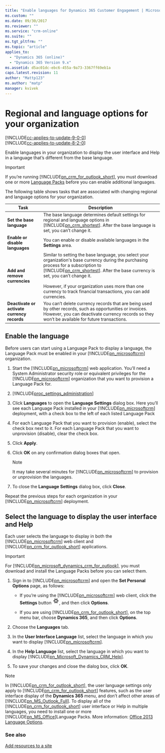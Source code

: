 ```yaml
---
title: "Enable languages for Dynamics 365 Customer Engagement | MicrosoftDocs"
ms.custom: ""
ms.date: 09/30/2017
ms.reviewer: ""
ms.service: "crm-online"
ms.suite: ""
ms.tgt_pltfrm: ""
ms.topic: "article"
applies_to: 
  - "Dynamics 365 (online)"
  - "Dynamics 365 Version 9.x"
ms.assetid: d5ac01dc-ebc6-455a-9a73-3367ff69eb1a
caps.latest.revision: 11
author: "Mattp123"
ms.author: "matp"
manager: kvivek
---
```

# Regional and language options for your organization  

[!INCLUDE[cc-applies-to-update-9-0-0](../includes/cc_applies_to_update_9_0_0.md)]<br/>[!INCLUDE[cc-applies-to-update-8-2-0](../includes/cc_applies_to_update_8_2_0.md)]

Enable languages in your organization to display the user interface and Help in a language that’s different from the base language. 

> [!IMPORTANT]
> If you’re running [!INCLUDE[pn_crm_for_outlook_short](../includes/pn-crm-for-outlook-short.md)], you must download one or more [Language Packs](http://go.microsoft.com/fwlink/p/?LinkID=513276) before you can enable additional languages.  
  
 The following table shows tasks that are associated with changing regional and language options for your organization.  
  
|Task|Description|  
|----------|-----------------|  
|**Set the base language**|The base language determines default settings for regional and language options in [!INCLUDE[pn_crm_shortest](../includes/pn-crm-shortest.md)]. After the base language is set, you can’t change it.|  
|**Enable or disable languages**|You can enable or disable available languages in the **Settings** area.|
|**Add and remove currencies**|Similar to setting the base language, you select your organization's base currency during the purchasing process for a subscription to [!INCLUDE[pn_crm_shortest](../includes/pn-crm-shortest.md)]. After the base currency is set, you can’t change it.<br /><br /> However, if your organization uses more than one currency to track financial transactions, you can add currencies.|  
|**Deactivate or activate currency records**|You can’t delete currency records that are being used by other records, such as opportunities or invoices. However, you can deactivate currency records so they won’t be available for future transactions.|  

<a name="BKMK_Step2Provision"></a>   

## Enable the language  

 Before users can start using a Language Pack to display a language, the Language Pack must be enabled in your [!INCLUDE[pn_microsoftcrm](../includes/pn-microsoftcrm.md)] organization.  
  
1.  Start the [!INCLUDE[pn_microsoftcrm](../includes/pn-microsoftcrm.md)] web application. You’ll need a System Administrator security role or equivalent privileges for the [!INCLUDE[pn_microsoftcrm](../includes/pn-microsoftcrm.md)] organization that you want to provision a Language Pack for.  
  
2. [!INCLUDE[proc_settings_administration](../includes/proc-settings-administration.md)]  
  
3.  Click **Languages** to open the **Language Settings** dialog box. Here you’ll see each Language Pack installed in your [!INCLUDE[pn_microsoftcrm](../includes/pn-microsoftcrm.md)] deployment, with a check box to the left of each listed Language Pack  
  
4.  For each Language Pack that you want to provision (enable), select the check box next to it. For each Language Pack that you want to unprovision (disable), clear the check box.  
  
5.  Click **Apply**.  
  
6.  Click **OK** on any confirmation dialog boxes that open.  
  
    > [!NOTE]
    >  It may take several minutes for [!INCLUDE[pn_microsoftcrm](../includes/pn-microsoftcrm.md)] to provision or unprovision the languages.  
  
7.  To close the **Language Settings** dialog box, click **Close**.  
  
 Repeat the previous steps for each organization in your [!INCLUDE[pn_microsoftcrm](../includes/pn-microsoftcrm.md)] deployment.  
  
<a name="BKMK_Step3Select"></a>   
## Select the language to display the user interface and Help  
 Each user selects the language to display in both the [!INCLUDE[pn_microsoftcrm](../includes/pn-microsoftcrm.md)] web client and [!INCLUDE[pn_crm_for_outlook_short](../includes/pn-crm-for-outlook-short.md)] applications.  
  
> [!IMPORTANT]
>  For [!INCLUDE[pn_microsoft_dynamics_crm_for_outlook](../includes/pn-microsoft-dynamics-crm-for-outlook.md)], you must download and install the Language Packs before you can select them. <!--[!INCLUDE[proc_more_information](../includes/proc-more-information.md)] [Install and enable a Language Pack](Install%20and%20enable%20a%20Language%20Pack.md)  -->
  
1.  Sign in to [!INCLUDE[pn_microsoftcrm](../includes/pn-microsoftcrm.md)] and open the **Set Personal Options** page, as follows:  
  
    -   If you’re using the [!INCLUDE[pn_microsoftcrm](../includes/pn-microsoftcrm.md)] web client, click the **Settings** button ![Settings button](media/settings-button.png "Settings button"), and then click **Options**.  
  
    -   If you are using [!INCLUDE[pn_crm_for_outlook_short](../includes/pn-crm-for-outlook-short.md)], on the top menu bar, choose **Dynamics 365**, and then click **Options**.  
  
2.  Choose the **Languages** tab.  
  
3.  In the **User Interface Language** list, select the language in which you want to display [!INCLUDE[pn_microsoftcrm](../includes/pn-microsoftcrm.md)].  
  
4.  In the **Help Language** list, select the language in which you want to display [!INCLUDE[pn_Microsoft_Dynamics_CRM_Help](../includes/pn-microsoft-dynamics-crm-help.md)].  
  
5.  To save your changes and close the dialog box, click **OK**.  
  
> [!NOTE]
>  In [!INCLUDE[pn_crm_for_outlook_short](../includes/pn-crm-for-outlook-short.md)], the user language settings only apply to [!INCLUDE[pn_crm_for_outlook_short](../includes/pn-crm-for-outlook-short.md)] features, such as the user interface display of the **Dynamics 365** menu, and don’t affect other areas of [!INCLUDE[pn_MS_Outlook_Full](../includes/pn-ms-outlook-full.md)]. To display all of the [!INCLUDE[pn_crm_for_outlook_short](../includes/pn-crm-for-outlook-short.md)] user interface or Help in multiple languages, you need to install one or more [!INCLUDE[pn_MS_Office](../includes/pn-ms-office.md)]Language Packs. More information: [Office 2013 Language Options](http://office.microsoft.com/language-packs/).  
   
### See also  
 [Add resources to a site](https://docs.microsoft.com/dynamics365/customer-engagement/admin/add-resources-site)
